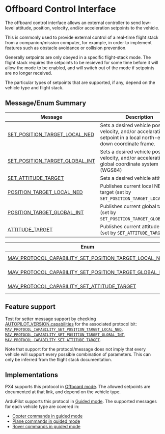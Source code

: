 # Offboard Control Interface

The offboard control interface allows an external controller to send low-level attitude, position, velocity, and/or acceleration setpoints to the vehicle.

This is commonly used to provide external control of a real-time flight stack from a companion/mission computer, for example, in order to implement features such as obstacle avoidance or collision prevention.

Generally setpoints are only obeyed in a specific flight-stack mode.
The flight stack requires the setpoints to be recieved for some time before it will allow the mode to be enabled, and will switch out of the mode if setpoints are no longer received.

The particular types of setpoints that are supported, if any, depend on the vehicle type and flight stack.


## Message/Enum Summary

Message | Description
--- | ---
<a id="SET_POSITION_TARGET_LOCAL_NED"></a>[SET_POSITION_TARGET_LOCAL_NED](../messages/common.md#SET_POSITION_TARGET_LOCAL_NED) | Sets a desired vehicle position, velocity, and/or accelaration setpoint in a local north-east-down coordinate frame.
<a id="SET_POSITION_TARGET_GLOBAL_INT"></a>[SET_POSITION_TARGET_GLOBAL_INT](../messages/common.md#SET_POSITION_TARGET_GLOBAL_INT) | Sets a desired vehicle position, velocity, and/or acceleration in a global coordinate system (WGS84)
<a id="SET_ATTITUDE_TARGET"></a>[SET_ATTITUDE_TARGET](../messages/common.md#SET_ATTITUDE_TARGET) | Sets a desired vehicle attitude.
<a id="POSITION_TARGET_LOCAL_NED"></a>[POSITION_TARGET_LOCAL_NED](../messages/common.md#POSITION_TARGET_LOCAL_NED) | Publishes current local NED target (set by `SET_POSITION_TARGET_LOCAL_NED`).
<a id="POSITION_TARGET_GLOBAL_INT"></a>[POSITION_TARGET_GLOBAL_INT](../messages/common.md#POSITION_TARGET_GLOBAL_INT) | Publishes current global target  (set by `SET_POSITION_TARGET_GLOBAL_INT`).
<a id="ATTITUDE_TARGET"></a>[ATTITUDE_TARGET](../messages/common.md#ATTITUDE_TARGET) | Publishes current attitude target  (set by `SET_ATTITUDE_TARGET`).

Enum | Description
--- | ---
<a id="MAV_PROTOCOL_CAPABILITY_SET_POSITION_TARGET_LOCAL_NED"></a>[MAV_PROTOCOL_CAPABILITY_SET_POSITION_TARGET_LOCAL_NED](../messages/common.md#MAV_PROTOCOL_CAPABILITY_SET_POSITION_TARGET_LOCAL_NED) | Flight stack supports SET_POSITION_TARGET_LOCAL_NED.
<a id="MAV_PROTOCOL_CAPABILITY_SET_POSITION_TARGET_GLOBAL_INT"></a>[MAV_PROTOCOL_CAPABILITY_SET_POSITION_TARGET_GLOBAL_INT](../messages/common.md#MAV_PROTOCOL_CAPABILITY_SET_POSITION_TARGET_GLOBAL_INT) | Flight stack supports SET_POSITION_TARGET_LOCAL_NED.
<a id="MAV_PROTOCOL_CAPABILITY_SET_ATTITUDE_TARGET"></a>[MAV_PROTOCOL_CAPABILITY_SET_ATTITUDE_TARGET](../messages/common.md#MAV_PROTOCOL_CAPABILITY_SET_ATTITUDE_TARGET) | Flight stack supports SET_ATTITUDE_TARGET.

## Feature support

Test for setter message support by checking [AUTOPILOT_VERSION.capabilities](../messages/common.md#AUTOPILOT_VERSION) for the associated protocol bit: [`MAV_PROTOCOL_CAPABILITY_SET_POSITION_TARGET_LOCAL_NED`](#MAV_PROTOCOL_CAPABILITY_SET_POSITION_TARGET_LOCAL_NED), [`MAV_PROTOCOL_CAPABILITY_SET_POSITION_TARGET_GLOBAL_INT`](#MAV_PROTOCOL_CAPABILITY_SET_POSITION_TARGET_GLOBAL_INT), [`MAV_PROTOCOL_CAPABILITY_SET_ATTITUDE_TARGET`](#MAV_PROTOCOL_CAPABILITY_SET_ATTITUDE_TARGET).

Note that support for the protocol/message does not imply that every vehicle will support every possible combination of parameters.
This can only be inferred from the flight stack documentation.

## Implementations

PX4 supports this protocol in [Offboard mode](https://docs.px4.io/main/en/flight_modes/offboard.html#mavlink-messages).
The allowed setpoints are documented at that link, and depend on the vehicle type.

ArduPilot supports this protocol in [Guided mode](https://ardupilot.org/copter/docs/ac2_guidedmode.html).
The supported messages for each vehicle type are covered in:
- [Copter commands in guided mode](https://ardupilot.org/dev/docs/copter-commands-in-guided-mode.html)
- [Plane commands in guided mode](https://ardupilot.org/dev/docs/plane-commands-in-guided-mode.html)
- [Rover commands in guided mode](https://ardupilot.org/dev/docs/mavlink-rover-commands.html)
